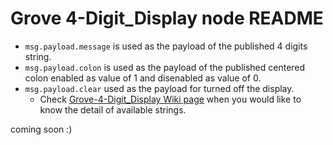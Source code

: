 # Grove 4-Digit_Display node README

* ```msg.payload.message``` is used as the payload of the published 4 digits string. 
* ```msg.payload.colon``` is used as the payload of the published centered colon enabled as value of 1 and disenabled as value of 0. 
* ```msg.payload.clear``` used as the payload for turned off the display. 
    * Check <a href="http://wiki.seeedstudio.com/Grove-4-Digit_Display/" target="_blank">Grove-4-Digit_Display Wiki page</a> when you would like to know the detail of available strings.

coming soon :)